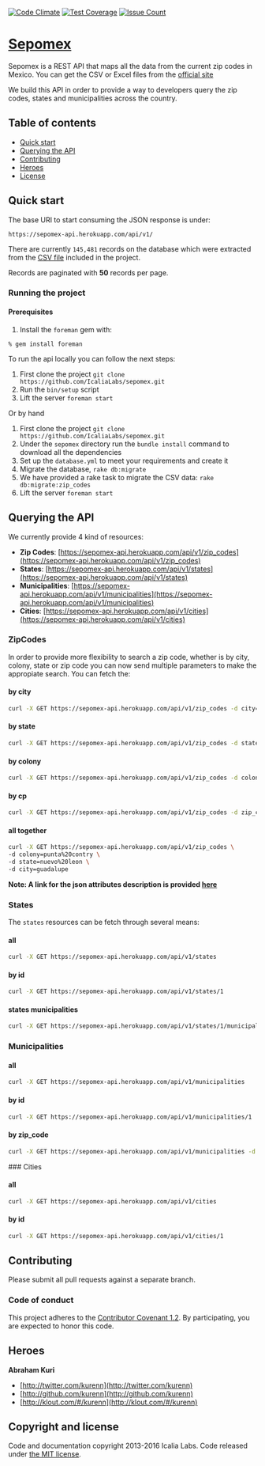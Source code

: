 [![Code Climate](https://codeclimate.com/github/IcaliaLabs/sepomex/badges/gpa.svg)](https://codeclimate.com/github/IcaliaLabs/sepomex)
[![Test Coverage](https://codeclimate.com/github/IcaliaLabs/sepomex/badges/coverage.svg)](https://codeclimate.com/github/IcaliaLabs/sepomex/coverage)
[![Issue Count](https://codeclimate.com/github/IcaliaLabs/sepomex/badges/issue_count.svg)](https://codeclimate.com/github/IcaliaLabs/sepomex)

# [Sepomex](https://github.com/IcaliaLabs/sepomex)

Sepomex is a REST API that maps all the data from the current zip codes in Mexico. You can get the CSV or Excel files from the [official site](http://www.sepomex.gob.mx/lservicios/servicios/CodigoPostal_Exportar.aspx)

We build this API in order to provide a way to developers query the zip codes, states and municipalities across the country.


## Table of contents
- [Quick start](#quick-start)
- [Querying the API](#querying-the-api)
- [Contributing](#contributing)
- [Heroes](#heroes)
- [License](#license)

## Quick start

The base URI to start consuming the JSON response is under:

```
https://sepomex-api.herokuapp.com/api/v1/
```

There are currently `145,481` records on the database which were extracted from the [CSV file](https://github.com/IcaliaLabs/sepomex/blob/master/lib/support/sepomex_db.csv) included in the project.

Records are paginated with **50** records per page.

### Running the project

#### Prerequisites

1. Install the `foreman` gem with:

```console
% gem install foreman
```

To run the api locally you can follow the next steps:

1. First clone the project `git clone https://github.com/IcaliaLabs/sepomex.git`
2. Run the `bin/setup` script
3. Lift the server `foreman start`

Or by hand

1. First clone the project `git clone https://github.com/IcaliaLabs/sepomex.git`
2. Under the `sepomex` directory run the `bundle install` command to download all the dependencies
3. Set up the `database.yml` to meet your requirements and create it
4. Migrate the database, `rake db:migrate`
5. We have provided a rake task to migrate the CSV data: `rake db:migrate:zip_codes`
6. Lift the server `foreman start`

## Querying the API

We currently provide 4 kind of resources: 

* **Zip Codes**: [https://sepomex-api.herokuapp.com/api/v1/zip_codes](https://sepomex-api.herokuapp.com/api/v1/zip_codes)
* **States**: [https://sepomex-api.herokuapp.com/api/v1/states](https://sepomex-api.herokuapp.com/api/v1/states)
* **Municipalities**: [https://sepomex-api.herokuapp.com/api/v1/municipalities](https://sepomex-api.herokuapp.com/api/v1/municipalities)
* **Cities**: [https://sepomex-api.herokuapp.com/api/v1/cities](https://sepomex-api.herokuapp.com/api/v1/cities)


### ZipCodes

In order to provide more flexibility to search a zip code, whether is by city, colony, state or zip code you can now send multiple parameters to make the appropiate search. You can fetch the:

#### by city

```bash
curl -X GET https://sepomex-api.herokuapp.com/api/v1/zip_codes -d city=monterrey
```

#### by state

```bash
curl -X GET https://sepomex-api.herokuapp.com/api/v1/zip_codes -d state=nuevo%20leon
```

#### by colony

```bash
curl -X GET https://sepomex-api.herokuapp.com/api/v1/zip_codes -d colony=punta%20contry
```

#### by cp

```bash
curl -X GET https://sepomex-api.herokuapp.com/api/v1/zip_codes -d zip_code=67173
```

#### all together

```bash
curl -X GET https://sepomex-api.herokuapp.com/api/v1/zip_codes \
-d colony=punta%20contry \
-d state=nuevo%20leon \
-d city=guadalupe
```

**Note: A link for the json attributes description is provided [here](http://www.sepomex.gob.mx/lservicios/servicios/imagenes/Descrip.pdf)**

### States

The `states` resources can be fetch through several means:

#### all

```bash
curl -X GET https://sepomex-api.herokuapp.com/api/v1/states
```

#### by id

```bash
curl -X GET https://sepomex-api.herokuapp.com/api/v1/states/1
```

#### states municipalities

```bash
curl -X GET https://sepomex-api.herokuapp.com/api/v1/states/1/municipalities
```

### Municipalities

#### all

```bash
curl -X GET https://sepomex-api.herokuapp.com/api/v1/municipalities
```

#### by id

```bash
curl -X GET https://sepomex-api.herokuapp.com/api/v1/municipalities/1
```

#### by zip_code

```bash
curl -X GET https://sepomex-api.herokuapp.com/api/v1/municipalities -d zip_code=67173
```

### Cities

#### all


```bash
curl -X GET https://sepomex-api.herokuapp.com/api/v1/cities
```

#### by id


```bash
curl -X GET https://sepomex-api.herokuapp.com/api/v1/cities/1
```


## Contributing

Please submit all pull requests against a separate branch.

### Code of conduct

This project adheres to the [Contributor Covenant 1.2](http://contributor-covenant.org/version/1/2/0/). By participating, you are expected to honor this code. 

## Heroes

**Abraham Kuri**

+ [http://twitter.com/kurenn](http://twitter.com/kurenn)
+ [http://github.com/kurenn](http://github.com/kurenn)
+ [http://klout.com/#/kurenn](http://klout.com/#/kurenn)


## Copyright and license

Code and documentation copyright 2013-2016 Icalia Labs. Code released under [the MIT license](LICENSE).
